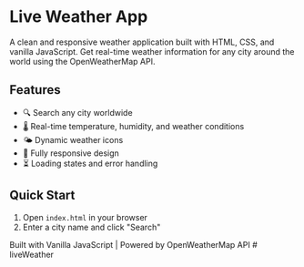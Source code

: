 # Live Weather App

A clean and responsive weather application built with HTML, CSS, and vanilla JavaScript. Get real-time weather information for any city around the world using the OpenWeatherMap API.

## Features

- 🔍 Search any city worldwide
- 🌡️ Real-time temperature, humidity, and weather conditions
- 🌤️ Dynamic weather icons
- 📱 Fully responsive design
- ⏳ Loading states and error handling

## Quick Start

1. Open `index.html` in your browser
2. Enter a city name and click "Search"

Built with Vanilla JavaScript | Powered by OpenWeatherMap API
#   l i v e W e a t h e r 
 
 
